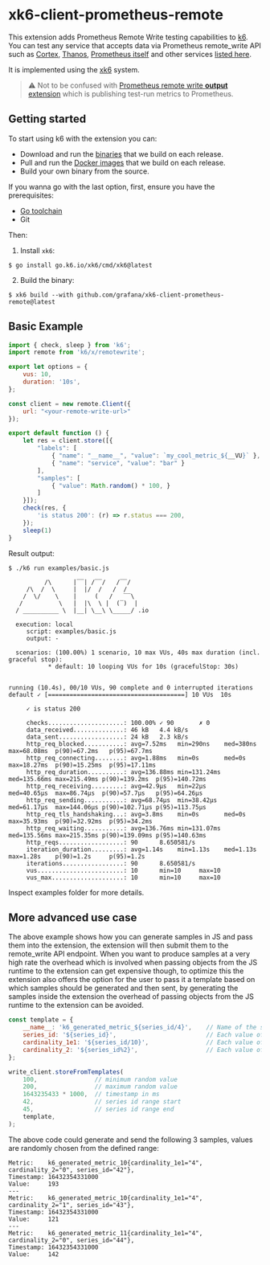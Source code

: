 # xk6-client-prometheus-remote

This extension adds Prometheus Remote Write testing capabilities to [k6](https://go.k6.io/k6). You can test any service that accepts data via Prometheus remote_write API such as [Cortex](https://github.com/cortexproject/cortex), [Thanos](https://github.com/improbable-eng/thanos), [Prometheus itself](https://prometheus.io/docs/prometheus/latest/feature_flags/#remote-write-receiver) and other services [listed here](https://prometheus.io/docs/operating/integrations/#remote-endpoints-and-storage).

It is implemented using the [xk6](https://k6.io/blog/extending-k6-with-xk6/) system.

> :warning: Not to be confused with [Prometheus remote write **output** extension](https://github.com/grafana/xk6-output-prometheus-remote) which is publishing test-run metrics to Prometheus.

## Getting started  

To start using k6 with the extension you can:
- Download and run the [binaries](https://github.com/grafana/xk6-client-prometheus-remote/releases) that we build on each release.
- Pull and run the [Docker images](https://github.com/grafana/xk6-client-prometheus-remote/pkgs/container/xk6-client-prometheus-remote) that we build on each release.
- Build your own binary from the source.

If you wanna go with the last option, first, ensure you have the prerequisites:

- [Go toolchain](https://go101.org/article/go-toolchain.html)
- Git

Then:

1. Install `xk6`:
  ```shell
  $ go install go.k6.io/xk6/cmd/xk6@latest
  ```

2. Build the binary:
  ```shell
  $ xk6 build --with github.com/grafana/xk6-client-prometheus-remote@latest
  ```

## Basic Example

```javascript
import { check, sleep } from 'k6';
import remote from 'k6/x/remotewrite';

export let options = {
    vus: 10,
    duration: '10s',
};

const client = new remote.Client({
    url: "<your-remote-write-url>"
});

export default function () {
    let res = client.store([{
        "labels": [
            { "name": "__name__", "value": `my_cool_metric_${__VU}` },
            { "name": "service", "value": "bar" }
        ],
        "samples": [
            { "value": Math.random() * 100, }
        ]
    }]);
    check(res, {
        'is status 200': (r) => r.status === 200,
    });
    sleep(1)
}
```

Result output:

```
$ ./k6 run examples/basic.js

          /\      |‾‾| /‾‾/   /‾‾/   
     /\  /  \     |  |/  /   /  /    
    /  \/    \    |     (   /   ‾‾\  
   /          \   |  |\  \ |  (‾)  | 
  / __________ \  |__| \__\ \_____/ .io

  execution: local
     script: examples/basic.js
     output: -

  scenarios: (100.00%) 1 scenario, 10 max VUs, 40s max duration (incl. graceful stop):
           * default: 10 looping VUs for 10s (gracefulStop: 30s)


running (10.4s), 00/10 VUs, 90 complete and 0 interrupted iterations
default ✓ [======================================] 10 VUs  10s

     ✓ is status 200

     checks.....................: 100.00% ✓ 90       ✗ 0   
     data_received..............: 46 kB   4.4 kB/s
     data_sent..................: 24 kB   2.3 kB/s
     http_req_blocked...........: avg=7.52ms   min=290ns    med=380ns    max=68.08ms  p(90)=67.2ms   p(95)=67.7ms  
     http_req_connecting........: avg=1.88ms   min=0s       med=0s       max=18.27ms  p(90)=15.25ms  p(95)=17.11ms 
     http_req_duration..........: avg=136.88ms min=131.24ms med=135.66ms max=215.49ms p(90)=139.2ms  p(95)=140.72ms
     http_req_receiving.........: avg=42.9µs   min=22µs     med=40.65µs  max=86.74µs  p(90)=57.7µs   p(95)=64.26µs 
     http_req_sending...........: avg=68.74µs  min=38.42µs  med=61.17µs  max=144.06µs p(90)=102.71µs p(95)=113.75µs
     http_req_tls_handshaking...: avg=3.8ms    min=0s       med=0s       max=35.93ms  p(90)=32.92ms  p(95)=34.2ms  
     http_req_waiting...........: avg=136.76ms min=131.07ms med=135.56ms max=215.35ms p(90)=139.09ms p(95)=140.63ms
     http_reqs..................: 90      8.650581/s
     iteration_duration.........: avg=1.14s    min=1.13s    med=1.13s    max=1.28s    p(90)=1.2s     p(95)=1.2s    
     iterations.................: 90      8.650581/s
     vus........................: 10      min=10     max=10
     vus_max....................: 10      min=10     max=10
```
Inspect examples folder for more details.

## More advanced use case

The above example shows how you can generate samples in JS and pass them into the extension, the extension will then submit them to the remote_write API endpoint.
When you want to produce samples at a very high rate the overhead which is involved when passing objects from the JS runtime to the extension can get expensive though,
to optimize this the extension also offers the option for the user to pass it a template based on which samples should be generated and then sent,
by generating the samples inside the extension the overhead of passing objects from the JS runtime to the extension can be avoided.

```javascript
const template = {
    __name__: 'k6_generated_metric_${series_id/4}',    // Name of the series.
    series_id: '${series_id}',                         // Each value of this label will match 1 series.
    cardinality_1e1: '${series_id/10}',                // Each value of this label will match 10 series.
    cardinality_2: '${series_id%2}',                   // Each value of this label will match 2 series.
};

write_client.storeFromTemplates(
    100,                // minimum random value
    200,                // maximum random value
    1643235433 * 1000,  // timestamp in ms
    42,                 // series id range start
    45,                 // series id range end
    template,
);
```

The above code could generate and send the following 3 samples, values are randomly chosen from the defined range:

```
Metric:    k6_generated_metric_10{cardinality_1e1="4", cardinality_2="0", series_id="42"},
Timestamp: 16432354331000
Value:     193
---
Metric:    k6_generated_metric_10{cardinality_1e1="4", cardinality_2="1", series_id="43"},
Timestamp: 16432354331000
Value:     121
---
Metric:    k6_generated_metric_11{cardinality_1e1="4", cardinality_2="0", series_id="44"},
Timestamp: 16432354331000
Value:     142
```
